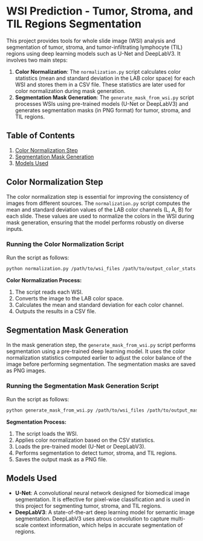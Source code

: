 
# WSI Prediction - Tumor, Stroma, and TIL Regions Segmentation

This project provides tools for whole slide image (WSI) analysis and segmentation of tumor, stroma, and tumor-infiltrating lymphocyte (TIL) regions using deep learning models such as U-Net and DeepLabV3. It involves two main steps:

1. **Color Normalization**: The `normalization.py` script calculates color statistics (mean and standard deviation in the LAB color space) for each WSI and stores them in a CSV file. These statistics are later used for color normalization during mask generation.
2. **Segmentation Mask Generation**: The `generate_mask_from_wsi.py` script processes WSIs using pre-trained models (U-Net or DeepLabV3) and generates segmentation masks (in PNG format) for tumor, stroma, and TIL regions.

## Table of Contents

1. [Color Normalization Step](#color-normalization-step)
2. [Segmentation Mask Generation](#segmentation-mask-generation)
3. [Models Used](#models-used)


## Color Normalization Step

The color normalization step is essential for improving the consistency of images from different sources. The `normalization.py` script computes the mean and standard deviation values of the LAB color channels (L, A, B) for each slide. These values are used to normalize the colors in the WSI during mask generation, ensuring that the model performs robustly on diverse inputs.

### Running the Color Normalization Script

Run the script as follows:

```bash
python normalization.py /path/to/wsi_files /path/to/output_color_stats.csv
```

**Color Normalization Process:**
1. The script reads each WSI.
2. Converts the image to the LAB color space.
3. Calculates the mean and standard deviation for each color channel.
4. Outputs the results in a CSV file.

## Segmentation Mask Generation

In the mask generation step, the `generate_mask_from_wsi.py` script performs segmentation using a pre-trained deep learning model. It uses the color normalization statistics computed earlier to adjust the color balance of the image before performing segmentation. The segmentation masks are saved as PNG images.

### Running the Segmentation Mask Generation Script

Run the script as follows:

```bash
python generate_mask_from_wsi.py /path/to/wsi_files /path/to/output_masks /path/to/model_weights.pth /path/to/output_color_stats.csv
```

**Segmentation Process:**
1. The script loads the WSI.
2. Applies color normalization based on the CSV statistics.
3. Loads the pre-trained model (U-Net or DeepLabV3).
4. Performs segmentation to detect tumor, stroma, and TIL regions.
5. Saves the output mask as a PNG file.

## Models Used

- **U-Net**: A convolutional neural network designed for biomedical image segmentation. It is effective for pixel-wise classification and is used in this project for segmenting tumor, stroma, and TIL regions.
- **DeepLabV3**: A state-of-the-art deep learning model for semantic image segmentation. DeepLabV3 uses atrous convolution to capture multi-scale context information, which helps in accurate segmentation of regions.

